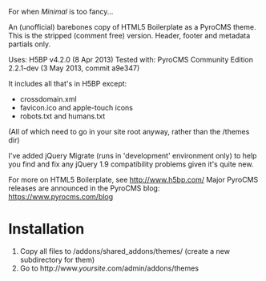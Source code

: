 For when *Minimal* is too fancy...

An (unofficial) barebones copy of HTML5 Boilerplate as a PyroCMS theme.  
This is the stripped (comment free) version.  Header, footer and metadata partials only.

Uses: H5BP v4.2.0 (8 Apr 2013)
Tested with: PyroCMS Community Edition 2.2.1-dev (3 May 2013, commit a9e347)

It includes all that's in H5BP except:
- crossdomain.xml
- favicon.ico and apple-touch icons
- robots.txt and humans.txt

(All of which need to go in your site root anyway, rather than the /themes dir)

I've added jQuery Migrate (runs in 'development' environment only) to help you find 
and fix any jQuery 1.9 compatibility problems given it's quite new.

For more on HTML5 Boilerplate, see http://www.h5bp.com/
Major PyroCMS releases are announced in the PyroCMS blog: https://www.pyrocms.com/blog

Installation
============

1. Copy all files to /addons/shared_addons/themes/ (create a new subdirectory for them)
2. Go to http://www.*yoursite*.com/admin/addons/themes
